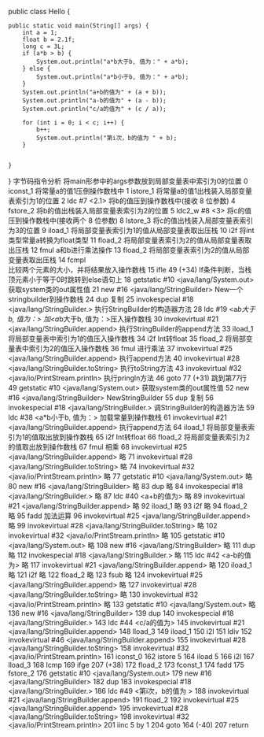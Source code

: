 public class Hello {

    public static void main(String[] args) {
        int a = 1;
        float b = 2.1f;
        long c = 3L;
        if (a*b > b) {
            System.out.println("a*b大于b, 值为：" + a*b);
        } else {
            System.out.println("a*b小于b, 值为：" + a*b);
        }
        System.out.println("a+b的值为" + (a + b));
        System.out.println("a-b的值为" + (a - b));
        System.out.println("c/a的值为" + (c / a));

        for (int i = 0; i < c; i++) {
            b++;
            System.out.println("第i次，b的值为 " + b);
        }


    }
}
字节码指令分析
将main形参中的args参数放到局部变量表中索引为0的位置
 0 iconst_1
将常量a的值1压倒操作数栈中
 1 istore_1
将常量a的值1出栈装入局部变量表索引为1的位置
 2 ldc #7 <2.1>
将b的值压到操作数栈中(接收 8 位参数)
 4 fstore_2
将b的值出栈装入局部变量表索引为2的位置
 5 ldc2_w #8 <3>
将c的值压到操作数栈中(接收两个 8 位参数)
 8 lstore_3
将c的值出栈装入局部变量表索引为3的位置
 9 iload_1
将局部变量表索引为1的值从局部变量表取出压栈
 10 i2f
将int类型常量a转换为float类型
 11 fload_2
将局部变量表索引为2的值从局部变量表取出压栈
 12 fmul
a和b进行乘法操作
 13 fload_2
将局部变量表索引为2的值从局部变量表取出压栈
 14 fcmpl	
比较两个元素的大小，并将结果放入操作数栈
 15 ifle 49 (+34)
If条件判断，当栈顶元素小于等于0时跳转到else语句上
 18 getstatic #10 <java/lang/System.out>
获取system类的out属性值
 21 new #16 <java/lang/StringBuilder>
New一个stringbuilder到操作数栈
 24 dup
复制
 25 invokespecial #18 <java/lang/StringBuilder.<init>>
执行StringBuilder的构造器方法
 28 ldc #19 <a*b大于b, 值为：>
加<a*b大于b, 值为：>压入操作数栈
 30 invokevirtual #21 <java/lang/StringBuilder.append>
执行StringBuilder的append方法
 33 iload_1
将局部变量表中索引为1的值压入操作数栈
 34 i2f
Int转float
 35 fload_2
将局部变量表中索引为2的值压入操作数栈
 36 fmul
进行乘法
 37 invokevirtual #25 <java/lang/StringBuilder.append>
执行append方法
 40 invokevirtual #28 <java/lang/StringBuilder.toString>
执行toString方法
 43 invokevirtual #32 <java/io/PrintStream.println>
执行pringln方法
 46 goto 77 (+31)
跳到第77行
 49 getstatic #10 <java/lang/System.out>
获取system类的out属性值
 52 new #16 <java/lang/StringBuilder>
NewStringBuilder
 55 dup
复制
 56 invokespecial #18 <java/lang/StringBuilder.<init>>
调StringBuilder的构造器方法
 59 ldc #38 <a*b小于b, 值为：>
加载常量到操作数栈
 61 invokevirtual #21 <java/lang/StringBuilder.append>
执行append方法
 64 iload_1
将局部变量表索引为1的值取出放到操作数栈
 65 i2f
Int转float
 66 fload_2
将局部变量表索引为2的值取出放到操作数栈
 67 fmul
相乘
 68 invokevirtual #25 <java/lang/StringBuilder.append>
略
 71 invokevirtual #28 <java/lang/StringBuilder.toString>
略
 74 invokevirtual #32 <java/io/PrintStream.println>
略
 77 getstatic #10 <java/lang/System.out>
略
 80 new #16 <java/lang/StringBuilder>
略
 83 dup
略
 84 invokespecial #18 <java/lang/StringBuilder.<init>>
略
 87 ldc #40 <a+b的值为>
略
 89 invokevirtual #21 <java/lang/StringBuilder.append>
略
 92 iload_1
略
 93 i2f
略
 94 fload_2
略
 95 fadd
加法运算
 96 invokevirtual #25 <java/lang/StringBuilder.append>
略
 99 invokevirtual #28 <java/lang/StringBuilder.toString>
略
102 invokevirtual #32 <java/io/PrintStream.println>
略
105 getstatic #10 <java/lang/System.out>
略
108 new #16 <java/lang/StringBuilder>
略
111 dup
略
112 invokespecial #18 <java/lang/StringBuilder.<init>>
略
115 ldc #42 <a-b的值为>
略
117 invokevirtual #21 <java/lang/StringBuilder.append>
略
120 iload_1
略
121 i2f
略
122 fload_2
略
123 fsub
略
124 invokevirtual #25 <java/lang/StringBuilder.append>
略
127 invokevirtual #28 <java/lang/StringBuilder.toString>
略
130 invokevirtual #32 <java/io/PrintStream.println>
略
133 getstatic #10 <java/lang/System.out>
略
136 new #16 <java/lang/StringBuilder>
139 dup
140 invokespecial #18 <java/lang/StringBuilder.<init>>
143 ldc #44 <c/a的值为>
145 invokevirtual #21 <java/lang/StringBuilder.append>
148 lload_3
149 iload_1
150 i2l
151 ldiv
152 invokevirtual #46 <java/lang/StringBuilder.append>
155 invokevirtual #28 <java/lang/StringBuilder.toString>
158 invokevirtual #32 <java/io/PrintStream.println>
161 iconst_0
162 istore 5
164 iload 5
166 i2l
167 lload_3
168 lcmp
169 ifge 207 (+38)
172 fload_2
173 fconst_1
174 fadd
175 fstore_2
176 getstatic #10 <java/lang/System.out>
179 new #16 <java/lang/StringBuilder>
182 dup
183 invokespecial #18 <java/lang/StringBuilder.<init>>
186 ldc #49 <第i次，b的值为 >
188 invokevirtual #21 <java/lang/StringBuilder.append>
191 fload_2
192 invokevirtual #25 <java/lang/StringBuilder.append>
195 invokevirtual #28 <java/lang/StringBuilder.toString>
198 invokevirtual #32 <java/io/PrintStream.println>
201 iinc 5 by 1
204 goto 164 (-40)
207 return
